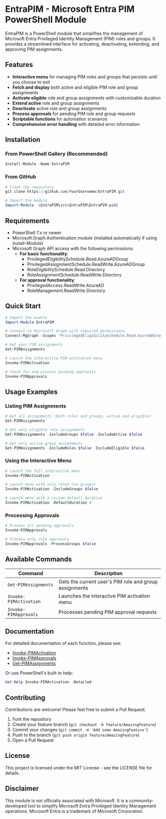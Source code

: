 # EntraPIM - Microsoft Entra PIM PowerShell Module

EntraPIM is a PowerShell module that simplifies the management of Microsoft Entra Privileged Identity Management (PIM) roles and groups. It provides a streamlined interface for activating, deactivating, extending, and approving PIM assignments.

## Features

- **Interactive menu** for managing PIM roles and groups that persists until you choose to exit
- **Fetch and display** both active and eligible PIM role and group assignments
- **Activate eligible** role and group assignments with customizable duration
- **Extend active** role and group assignments
- **Deactivate** active role and group assignments
- **Process approvals** for pending PIM role and group requests
- **Scriptable functions** for automation scenarios
- **Comprehensive error handling** with detailed error information

## Installation

### From PowerShell Gallery (Recommended)

```powershell
Install-Module -Name EntraPIM
```

### From GitHub

```powershell
# Clone the repository
git clone https://github.com/YourUsername/EntraPIM.git

# Import the module
Import-Module .\EntraPIM\src\EntraPIM\EntraPIM.psd1
```

## Requirements

- PowerShell 7.x or newer
- Microsoft.Graph.Authentication module (installed automatically if using Install-Module)
- Microsoft Graph API access with the following permissions:
  - **For basic functionality**:
    - PrivilegedEligibilitySchedule.Read.AzureADGroup
    - PrivilegedAssignmentSchedule.ReadWrite.AzureADGroup
    - RoleEligibilitySchedule.Read.Directory
    - RoleAssignmentSchedule.ReadWrite.Directory
  - **For approval functionality**:
    - PrivilegedAccess.ReadWrite.AzureAD
    - RoleManagement.ReadWrite.Directory

## Quick Start

```powershell
# Import the module
Import-Module EntraPIM

# Connect to Microsoft Graph with required permissions
Connect-MgGraph -Scopes "PrivilegedEligibilitySchedule.Read.AzureADGroup","PrivilegedAssignmentSchedule.ReadWrite.AzureADGroup","RoleEligibilitySchedule.Read.Directory","RoleAssignmentSchedule.ReadWrite.Directory"

# Get your PIM assignments
Get-PIMAssignments

# Launch the interactive PIM activation menu
Invoke-PIMActivation

# Check for and process pending approvals
Invoke-PIMApprovals
```

## Usage Examples

### Listing PIM Assignments

```powershell
# Get all assignments (both roles and groups, active and eligible)
Get-PIMAssignments

# Get only eligible role assignments
Get-PIMAssignments -IncludeGroups $false -IncludeActive $false

# Get only active group assignments
Get-PIMAssignments -IncludeRoles $false -IncludeEligible $false
```

### Using the Interactive Menu

```powershell
# Launch the full interactive menu
Invoke-PIMActivation

# Launch menu with only roles (no groups)
Invoke-PIMActivation -IncludeGroups $false

# Launch menu with a custom default duration
Invoke-PIMActivation -DefaultDuration 4
```

### Processing Approvals

```powershell
# Process all pending approvals
Invoke-PIMApprovals

# Process only role approvals
Invoke-PIMApprovals -ProcessGroups $false
```

## Available Commands

| Command | Description |
|---------|-------------|
| `Get-PIMAssignments` | Gets the current user's PIM role and group assignments |
| `Invoke-PIMActivation` | Launches the interactive PIM activation menu |
| `Invoke-PIMApprovals` | Processes pending PIM approval requests |

## Documentation

For detailed documentation of each function, please see:

- [Invoke-PIMActivation](docs/Invoke-PIMActivation.md)
- [Invoke-PIMApprovals](docs/Invoke-PIMApprovals.md)
- [Get-PIMAssignments](docs/Get-PIMAssignments.md)

Or use PowerShell's built-in help:

```powershell
Get-Help Invoke-PIMActivation -Detailed
```

## Contributing

Contributions are welcome! Please feel free to submit a Pull Request.

1. Fork the repository
2. Create your feature branch (`git checkout -b feature/AmazingFeature`)
3. Commit your changes (`git commit -m 'Add some AmazingFeature'`)
4. Push to the branch (`git push origin feature/AmazingFeature`)
5. Open a Pull Request

## License

This project is licensed under the MIT License - see the LICENSE file for details.

## Disclaimer

This module is not officially associated with Microsoft. It is a community-developed tool to simplify Microsoft Entra Privileged Identity Management operations. Microsoft Entra is a trademark of Microsoft Corporation.
